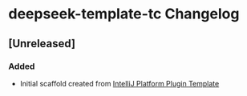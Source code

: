 <!-- Keep a Changelog guide -> https://keepachangelog.com -->

# deepseek-template-tc Changelog

## [Unreleased]
### Added
- Initial scaffold created from [IntelliJ Platform Plugin Template](https://github.com/JetBrains/intellij-platform-plugin-template)
